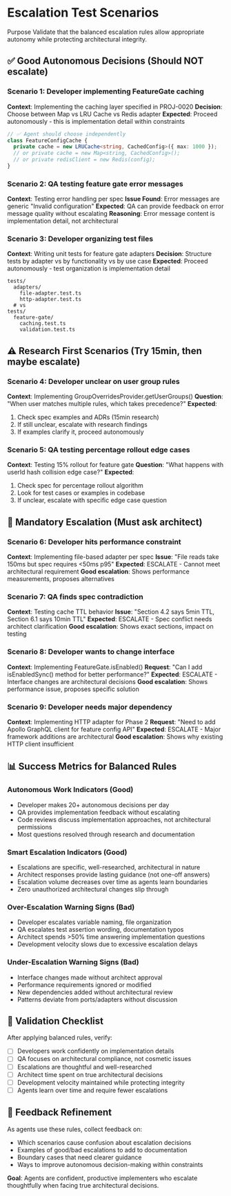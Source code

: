 # Escalation Test Scenarios

Purpose
Validate that the balanced escalation rules allow appropriate autonomy while protecting architectural integrity.

## ✅ **Good Autonomous Decisions** (Should NOT escalate)

### Scenario 1: Developer implementing FeatureGate caching
**Context**: Implementing the caching layer specified in PROJ-0020
**Decision**: Choose between Map vs LRU Cache vs Redis adapter
**Expected**: Proceed autonomously - this is implementation detail within constraints
```typescript
// ✅ Agent should choose independently
class FeatureConfigCache {
  private cache = new LRUCache<string, CachedConfig>({ max: 1000 });
  // or private cache = new Map<string, CachedConfig>();
  // or private redisClient = new Redis(config);
}
```

### Scenario 2: QA testing feature gate error messages
**Context**: Testing error handling per spec
**Issue Found**: Error messages are generic "Invalid configuration"
**Expected**: QA can provide feedback on error message quality without escalating
**Reasoning**: Error message content is implementation detail, not architectural

### Scenario 3: Developer organizing test files
**Context**: Writing unit tests for feature gate adapters
**Decision**: Structure tests by adapter vs by functionality vs by use case
**Expected**: Proceed autonomously - test organization is implementation detail
```
tests/
  adapters/
    file-adapter.test.ts
    http-adapter.test.ts
  # vs
tests/
  feature-gate/
    caching.test.ts
    validation.test.ts
```

## ⚠️ **Research First Scenarios** (Try 15min, then maybe escalate)

### Scenario 4: Developer unclear on user group rules
**Context**: Implementing GroupOverridesProvider.getUserGroups()
**Question**: "When user matches multiple rules, which takes precedence?"
**Expected**: 
1. Check spec examples and ADRs (15min research)
2. If still unclear, escalate with research findings
3. If examples clarify it, proceed autonomously

### Scenario 5: QA testing percentage rollout edge cases
**Context**: Testing 15% rollout for feature gate
**Question**: "What happens with userId hash collision edge case?"
**Expected**:
1. Check spec for percentage rollout algorithm
2. Look for test cases or examples in codebase
3. If unclear, escalate with specific edge case question

## 🚨 **Mandatory Escalation** (Must ask architect)

### Scenario 6: Developer hits performance constraint
**Context**: Implementing file-based adapter per spec
**Issue**: "File reads take 150ms but spec requires <50ms p95"
**Expected**: ESCALATE - Cannot meet architectural requirement
**Good escalation**: Shows performance measurements, proposes alternatives

### Scenario 7: QA finds spec contradiction
**Context**: Testing cache TTL behavior
**Issue**: "Section 4.2 says 5min TTL, Section 6.1 says 10min TTL"
**Expected**: ESCALATE - Spec conflict needs architect clarification
**Good escalation**: Shows exact sections, impact on testing

### Scenario 8: Developer wants to change interface
**Context**: Implementing FeatureGate.isEnabled()
**Request**: "Can I add isEnabledSync() method for better performance?"
**Expected**: ESCALATE - Interface changes are architectural decisions
**Good escalation**: Shows performance issue, proposes specific solution

### Scenario 9: Developer needs major dependency
**Context**: Implementing HTTP adapter for Phase 2
**Request**: "Need to add Apollo GraphQL client for feature config API"
**Expected**: ESCALATE - Major framework additions are architectural
**Good escalation**: Shows why existing HTTP client insufficient

## 📊 **Success Metrics for Balanced Rules**

### Autonomous Work Indicators (Good)
- Developer makes 20+ autonomous decisions per day
- QA provides implementation feedback without escalating
- Code reviews discuss implementation approaches, not architectural permissions
- Most questions resolved through research and documentation

### Smart Escalation Indicators (Good)  
- Escalations are specific, well-researched, architectural in nature
- Architect responses provide lasting guidance (not one-off answers)
- Escalation volume decreases over time as agents learn boundaries
- Zero unauthorized architectural changes slip through

### Over-Escalation Warning Signs (Bad)
- Developer escalates variable naming, file organization
- QA escalates test assertion wording, documentation typos
- Architect spends >50% time answering implementation questions
- Development velocity slows due to excessive escalation delays

### Under-Escalation Warning Signs (Bad)
- Interface changes made without architect approval
- Performance requirements ignored or modified
- New dependencies added without architectural review
- Patterns deviate from ports/adapters without discussion

## 🎯 **Validation Checklist**

After applying balanced rules, verify:
- [ ] Developers work confidently on implementation details
- [ ] QA focuses on architectural compliance, not cosmetic issues  
- [ ] Escalations are thoughtful and well-researched
- [ ] Architect time spent on true architectural decisions
- [ ] Development velocity maintained while protecting integrity
- [ ] Agents learn over time and require fewer escalations

## 📝 **Feedback Refinement**

As agents use these rules, collect feedback on:
- Which scenarios cause confusion about escalation decisions
- Examples of good/bad escalations to add to documentation
- Boundary cases that need clearer guidance
- Ways to improve autonomous decision-making within constraints

**Goal**: Agents are confident, productive implementers who escalate thoughtfully when facing true architectural decisions.